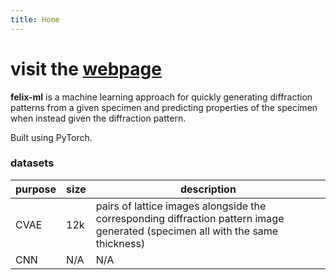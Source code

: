 ```yaml
---
title: Home
---
```



visit the [webpage](https://wephy.github.io/felix-ml/)
========

**felix-ml** is a machine learning approach for quickly generating diffraction patterns from a given specimen and predicting properties of the specimen when instead given the diffraction pattern.

Built using PyTorch.


### datasets

| purpose | size | description |
|---------|------|-------------|
|CVAE|12k|pairs of lattice images alongside the corresponding diffraction pattern image generated (specimen all with the same thickness)|
|CNN|N/A|N/A|